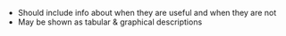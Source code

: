 - Should include info about when they are useful and when they are not
- May be shown as tabular & graphical descriptions